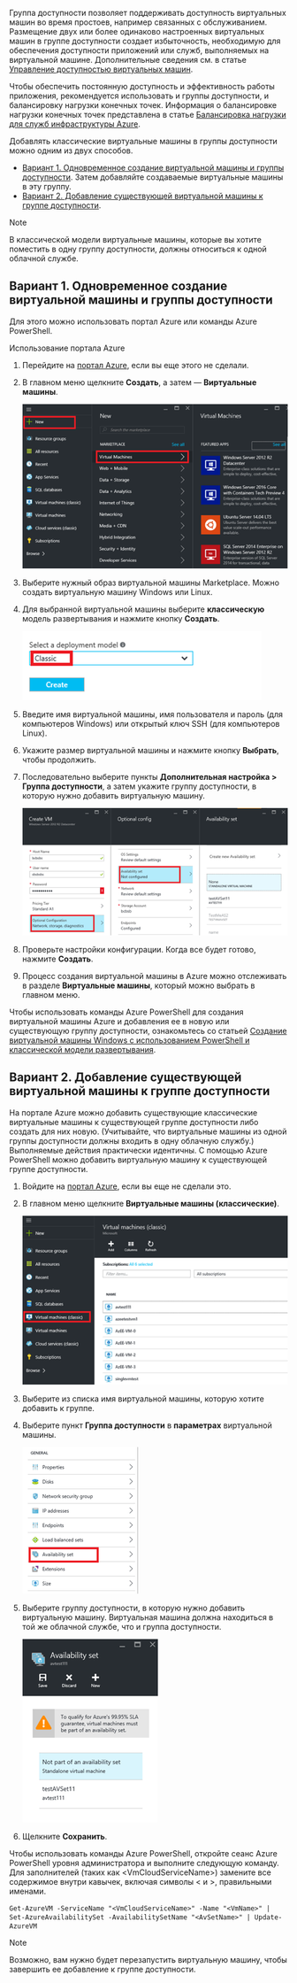 


Группа доступности позволяет поддерживать доступность виртуальных машин во время простоев, например связанных с обслуживанием. Размещение двух или более одинаково настроенных виртуальных машин в группе доступности создает избыточность, необходимую для обеспечения доступности приложений или служб, выполняемых на виртуальной машине. Дополнительные сведения см. в статье [Управление доступностью виртуальных машин][Управление доступностью виртуальных машин].

Чтобы обеспечить постоянную доступность и эффективность работы приложения, рекомендуется использовать и группы доступности, и балансировку нагрузки конечных точек. Информация о балансировке нагрузки конечных точек представлена в статье [Балансировка нагрузки для служб инфраструктуры Azure][Балансировка нагрузки для служб инфраструктуры Azure].

Добавлять классические виртуальные машины в группы доступности можно одним из двух способов.

* [Вариант 1. Одновременное создание виртуальной машины и группы доступности][Вариант 1. Одновременное создание виртуальной машины и группы доступности]. Затем добавляйте создаваемые виртуальные машины в эту группу.
* [Вариант 2. Добавление существующей виртуальной машины к группе доступности][Вариант 2. Добавление существующей виртуальной машины к группе доступности].

> [!NOTE]
> В классической модели виртуальные машины, которые вы хотите поместить в одну группу доступности, должны относиться к одной облачной службе.
> 
> 

## <a id="createset"> </a>Вариант 1. Одновременное создание виртуальной машины и группы доступности
Для этого можно использовать портал Azure или команды Azure PowerShell.

Использование портала Azure

1. Перейдите на [портал Azure](https://portal.azure.com), если вы еще этого не сделали.
2. В главном меню щелкните **Создать**, а затем — **Виртуальные машины**.
   
    ![Замещающий текст](./media/virtual-machines-common-classic-configure-availability/ChooseVMImage.png)
3. Выберите нужный образ виртуальной машины Marketplace. Можно создать виртуальную машину Windows или Linux.
4. Для выбранной виртуальной машины выберите **классическую** модель развертывания и нажмите кнопку **Создать**.
   
    ![Замещающий текст](./media/virtual-machines-common-classic-configure-availability/ChooseClassicModel.png)
5. Введите имя виртуальной машины, имя пользователя и пароль (для компьютеров Windows) или открытый ключ SSH (для компьютеров Linux).
6. Укажите размер виртуальной машины и нажмите кнопку **Выбрать**, чтобы продолжить.
7. Последовательно выберите пункты **Дополнительная настройка > Группа доступности**, а затем укажите группу доступности, в которую нужно добавить виртуальную машину.
   
    ![Замещающий текст](./media/virtual-machines-common-classic-configure-availability/ChooseAvailabilitySet.png)
8. Проверьте настройки конфигурации. Когда все будет готово, нажмите **Создать**.
9. Процесс создания виртуальной машины в Azure можно отслеживать в разделе **Виртуальные машины**, который можно выбрать в главном меню.

Чтобы использовать команды Azure PowerShell для создания виртуальной машины Azure и добавления ее в новую или существующую группу доступности, ознакомьтесь со статьей [Создание виртуальной машины Windows с использованием PowerShell и классической модели развертывания](../articles/virtual-machines/virtual-machines-windows-classic-create-powershell.md).

## <a id="addmachine"> </a>Вариант 2. Добавление существующей виртуальной машины к группе доступности
На портале Azure можно добавить существующие классические виртуальные машины к существующей группе доступности либо создать для них новую. (Учитывайте, что виртуальные машины из одной группы доступности должны входить в одну облачную службу.) Выполняемые действия практически идентичны. С помощью Azure PowerShell можно добавить виртуальную машину к существующей группе доступности.

1. Войдите на [портал Azure](https://portal.azure.com), если вы еще не сделали это.
2. В главном меню щелкните **Виртуальные машины (классические)**.
   
    ![Замещающий текст](./media/virtual-machines-common-classic-configure-availability/ChooseClassicVM.png)
3. Выберите из списка имя виртуальной машины, которую хотите добавить к группе.
4. Выберите пункт **Группа доступности** в **параметрах** виртуальной машины.
   
    ![Замещающий текст](./media/virtual-machines-common-classic-configure-availability/AvailabilitySetSettings.png)
5. Выберите группу доступности, в которую нужно добавить виртуальную машину. Виртуальная машина должна находиться в той же облачной службе, что и группа доступности.
   
    ![Замещающий текст](./media/virtual-machines-common-classic-configure-availability/AvailabilitySetPicker.png)
6. Щелкните **Сохранить**.

Чтобы использовать команды Azure PowerShell, откройте сеанс Azure PowerShell уровня администратора и выполните следующую команду. Для заполнителей (таких как &lt;VmCloudServiceName&gt;) замените все содержимое внутри кавычек, включая символы < и >, правильными именами.

    Get-AzureVM -ServiceName "<VmCloudServiceName>" -Name "<VmName>" | Set-AzureAvailabilitySet -AvailabilitySetName "<AvSetName>" | Update-AzureVM

> [!NOTE]
> Возможно, вам нужно будет перезапустить виртуальную машину, чтобы завершить ее добавление к группе доступности.
> 
> 

<!-- LINKS -->
[Вариант 1. Одновременное создание виртуальной машины и группы доступности]: #createset
[Вариант 2. Добавление существующей виртуальной машины к группе доступности]: #addmachine

[Балансировка нагрузки для служб инфраструктуры Azure]: ../articles/virtual-machines/virtual-machines-linux-load-balance.md
[Управление доступностью виртуальных машин]: ../articles/virtual-machines/virtual-machines-linux-manage-availability.md

[Create a virtual machine running Windows]: ../articles/virtual-machines/virtual-machines-windows-hero-tutorial.md
[Virtual Network overview]: ../articles/virtual-network/virtual-networks-overview.md

<!---HONumber=AcomDC_0713_2016-->
